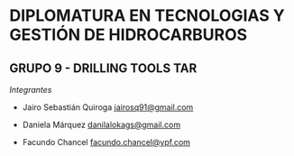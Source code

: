 # DIPLOMATURA EN TECNOLOGIAS Y GESTIÓN DE HIDROCARBUROS

## GRUPO 9 - DRILLING TOOLS TAR

*Integrantes*

* Jairo Sebastián Quiroga <jairosq91@gmail.com>

* Daniela Márquez <danilalokags@gmail.com>

* Facundo Chancel <facundo.chancel@ypf.com>

